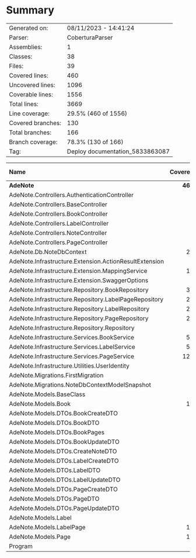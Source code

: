 ﻿# Summary
|||
|:---|:---|
| Generated on: | 08/11/2023 - 14:41:24 |
| Parser: | CoberturaParser |
| Assemblies: | 1 |
| Classes: | 38 |
| Files: | 39 |
| Covered lines: | 460 |
| Uncovered lines: | 1096 |
| Coverable lines: | 1556 |
| Total lines: | 3669 |
| Line coverage: | 29.5% (460 of 1556) |
| Covered branches: | 130 |
| Total branches: | 166 |
| Branch coverage: | 78.3% (130 of 166) |
| Tag: | Deploy documentation_5833863087 |

|**Name**|**Covered**|**Uncovered**|**Coverable**|**Total**|**Line coverage**|**Covered**|**Total**|**Branch coverage**|
|:---|---:|---:|---:|---:|---:|---:|---:|---:|
|**AdeNote**|**460**|**1096**|**1556**|**3669**|**29.5%**|**130**|**166**|**78.3%**|
|AdeNote.Controllers.AuthenticationController|0|19|19|135|0%|0|0||
|AdeNote.Controllers.BaseController|0|21|21|68|0%|0|0||
|AdeNote.Controllers.BookController|0|24|24|177|0%|0|0||
|AdeNote.Controllers.LabelController|0|24|24|162|0%|0|0||
|AdeNote.Controllers.NoteController|0|39|39|184|0%|0|0||
|AdeNote.Controllers.PageController|0|36|36|276|0%|0|0||
|AdeNote.Db.NoteDbContext|26|0|26|78|100%|0|0||
|AdeNote.Infrastructure.Extension.ActionResultExtension|0|13|13|34|0%|0|10|0%|
|AdeNote.Infrastructure.Extension.MappingService|18|0|18|54|100%|0|0||
|AdeNote.Infrastructure.Extension.SwaggerOptions|0|31|31|65|0%|0|4|0%|
|AdeNote.Infrastructure.Repository.BookRepository|32|3|35|97|91.4%|0|0||
|AdeNote.Infrastructure.Repository.LabelPageRepository|28|3|31|91|90.3%|0|0||
|AdeNote.Infrastructure.Repository.LabelRepository|28|3|31|95|90.3%|0|0||
|AdeNote.Infrastructure.Repository.PageRepository|21|11|32|92|65.6%|0|0||
|AdeNote.Infrastructure.Repository.Repository|4|39|43|86|9.3%|0|10|0%|
|AdeNote.Infrastructure.Services.BookService|56|17|73|172|76.7%|25|26|96.1%|
|AdeNote.Infrastructure.Services.LabelService|52|13|65|145|80%|18|18|100%|
|AdeNote.Infrastructure.Services.PageService|129|17|146|304|88.3%|87|90|96.6%|
|AdeNote.Infrastructure.Utilities.UserIdentity|0|7|7|27|0%|0|6|0%|
|AdeNote.Migrations.FirstMigration|0|386|386|455|0%|0|0||
|AdeNote.Migrations.NoteDbContextModelSnapshot|0|290|290|329|0%|0|0||
|AdeNote.Models.BaseClass|1|0|1|16|100%|0|0||
|AdeNote.Models.Book|12|5|17|66|70.5%|0|0||
|AdeNote.Models.DTOs.BookCreateDTO|2|0|2|22|100%|0|0||
|AdeNote.Models.DTOs.BookDTO|4|0|4|28|100%|0|0||
|AdeNote.Models.DTOs.BookPages|2|0|2|18|100%|0|0||
|AdeNote.Models.DTOs.BookUpdateDTO|2|0|2|18|100%|0|0||
|AdeNote.Models.DTOs.CreateNoteDTO|0|2|2|18|0%|0|0||
|AdeNote.Models.DTOs.LabelCreateDTO|1|0|1|16|100%|0|0||
|AdeNote.Models.DTOs.LabelDTO|2|0|2|18|100%|0|0||
|AdeNote.Models.DTOs.LabelUpdateDTO|1|0|1|13|100%|0|0||
|AdeNote.Models.DTOs.PageCreateDTO|2|0|2|22|100%|0|0||
|AdeNote.Models.DTOs.PageDTO|2|0|2|19|100%|0|0||
|AdeNote.Models.DTOs.PageUpdateDTO|2|0|2|17|100%|0|0||
|AdeNote.Models.Label|8|1|9|32|88.8%|0|0||
|AdeNote.Models.LabelPage|10|0|10|37|100%|0|0||
|AdeNote.Models.Page|15|0|15|57|100%|0|0||
|Program|0|92|92|126|0%|0|2|0%|
